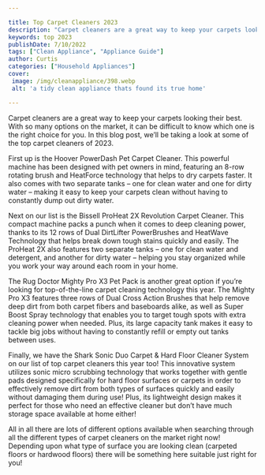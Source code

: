 ```yaml
---

title: Top Carpet Cleaners 2023
description: "Carpet cleaners are a great way to keep your carpets looking their best. With so many options on the market, it can be difficult t...take a moment to check it out "
keywords: top 2023
publishDate: 7/10/2022
tags: ["Clean Appliance", "Appliance Guide"]
author: Curtis
categories: ["Household Appliances"]
cover: 
 image: /img/cleanappliance/398.webp
 alt: 'a tidy clean appliance thats found its true home'

---
```


Carpet cleaners are a great way to keep your carpets looking their best. With so many options on the market, it can be difficult to know which one is the right choice for you. In this blog post, we’ll be taking a look at some of the top carpet cleaners of 2023. 

First up is the Hoover PowerDash Pet Carpet Cleaner. This powerful machine has been designed with pet owners in mind, featuring an 8-row rotating brush and HeatForce technology that helps to dry carpets faster. It also comes with two separate tanks – one for clean water and one for dirty water – making it easy to keep your carpets clean without having to constantly dump out dirty water. 

Next on our list is the Bissell ProHeat 2X Revolution Carpet Cleaner. This compact machine packs a punch when it comes to deep cleaning power, thanks to its 12 rows of Dual DirtLifter PowerBrushes and HeatWave Technology that helps break down tough stains quickly and easily. The ProHeat 2X also features two separate tanks – one for clean water and detergent, and another for dirty water – helping you stay organized while you work your way around each room in your home. 

The Rug Doctor Mighty Pro X3 Pet Pack is another great option if you’re looking for top-of-the-line carpet cleaning technology this year. The Mighty Pro X3 features three rows of Dual Cross Action Brushes that help remove deep dirt from both carpet fibers and baseboards alike, as well as Super Boost Spray technology that enables you to target tough spots with extra cleaning power when needed. Plus, its large capacity tank makes it easy to tackle big jobs without having to constantly refill or empty out tanks between uses. 

Finally, we have the Shark Sonic Duo Carpet & Hard Floor Cleaner System on our list of top carpet cleaners this year too! This innovative system utilizes sonic micro scrubbing technology that works together with gentle pads designed specifically for hard floor surfaces or carpets in order to effectively remove dirt from both types of surfaces quickly and easily without damaging them during use! Plus, its lightweight design makes it perfect for those who need an effective cleaner but don’t have much storage space available at home either! 

 All in all there are lots of different options available when searching through all the different types of carpet cleaners on the market right now! Depending upon what type of surface you are looking clean (carpeted floors or hardwood floors) there will be something here suitable just right for you!
